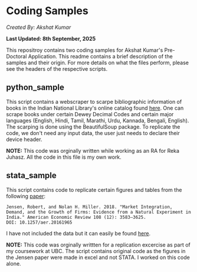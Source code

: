 # Coding Samples

*Created By: Akshat Kumar*

**Last Updated: 8th September, 2025**

This repositroy contains two coding samples for Akshat Kumar's Pre-Doctoral Application. This readme contains a brief description of the samples and their origin. For more details on what the files perform, please see the headers of the respective scripts.

## python_sample

This script contains a webscraper to scarpe bibliographic information of books in the Indian National Library's online catalog found [here](https://nationallibraryopac.nvli.in/). One can scrape books under certain Dewey Decimal Codes and certain major languages (English, Hindi, Tamil, Marathi, Urdu, Kannada, Bengali, English). The scarping is done using the BeautifulSoup package. To replicate the code, we don't need any input data, the user just needs to declare their device header. 

**NOTE:** This code was orginally written while working as an RA for Reka Juhasz. All the code in this file is my own work. 

## stata_sample

This script contains code to replicate certain figures and tables from the following [paper](https://www.aeaweb.org/articles?id=10.1257/aer.20161965):

    Jensen, Robert, and Nolan H. Miller. 2018. "Market Integration, Demand, and the Growth of Firms: Evidence from a Natural Experiment in India." American Economic Review 108 (12): 3583–3625.
    DOI: 10.1257/aer.20161965

I have not included the data but it can easily be found [here](https://www.openicpsr.org/openicpsr/project/113171/version/V1/view). 

**NOTE:** This code was orginally writtten for a replication excercise as part of my coursework at UBC. The script contains original code as the figures in the Jensen paper were made in excel and not STATA. I worked on this code alone. 

